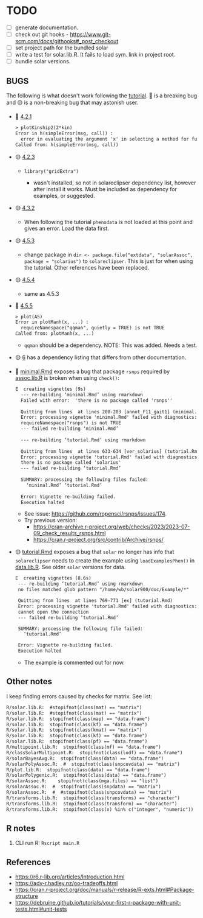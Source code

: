 # TODO

- [ ] generate documentation.
- [ ] check out git hooks - https://www.git-scm.com/docs/githooks#_post_checkout 
- [ ] set project path for the bundled solar
- [ ] write a test for solar.lib.R. It fails to load sym. link in project
      root.
- [ ] bundle solar versions.

## BUGS

The following is what doesn't work following the [tutorial](https://ugcd.github.io/solarius/vignettes/tutorial.html). 🔴 is a breaking bug and 🟡 is a non-breaking bug that may astonish user.


- 🔴 [4.2.1](https://ugcd.github.io/solarius/vignettes/tutorial.html#plot-kinship-matrix)

    ```txt
    > plotKinship2(2*kin)
    Error in h(simpleError(msg, call)) : 
      error in evaluating the argument 'x' in selecting a method for function 'image': object 'kin' not found
    Called from: h(simpleError(msg, call))
    ```

- 🟡 [4.2.3](https://ugcd.github.io/solarius/vignettes/tutorial.html#transform-traits)

    - `library("gridExtra")`

      - wasn't installed, so not in solareclipser dependency list, however after
        install it works. Must be included as dependency for examples, or
        suggested.

- 🟡 [4.3.2](https://ugcd.github.io/solarius/vignettes/tutorial.html#custom-kinship-matrix)

    - When following the tutorial `phenodata` is not loaded at this point and
    gives an error. Load the data first.

- 🟡 [4.5.3](https://ugcd.github.io/solarius/vignettes/tutorial.html#snp-data-by-genocov.files-single-value)

    - change package in `dir <- package.file("extdata", "solarAssoc", package = "solarius")` to `solareclipser`.
      This is just for when using the tutorial. Other references have been
      replaced.

- 🟡 [4.5.4](https://ugcd.github.io/solarius/vignettes/tutorial.html#snp-data-by-genocov.files-many-values)

    - same as 4.5.3

- 🔴 [4.5.5](https://ugcd.github.io/solarius/vignettes/tutorial.html#exploration-of-association-results)

    ```txt
    > plot(A5)
    Error in plotManh(x, ...) : 
      requireNamespace("qqman", quietly = TRUE) is not TRUE
    Called from: plotManh(x, ...)
    ```

    - `qqman` should be a dependency. NOTE: This was added. Needs a test.

- 🟡 [6](https://ugcd.github.io/solarius/vignettes/tutorial.html#r-session-info) has
    a dependency listing that differs from other documentation.

- 🔴 [minimal.Rmd](docs/bak/minimal.Rmd) exposes a bug that package `rsnps`
  required by [assoc.lib.R](R/assoc.lib.R) is broken when using `check()`:

    ```txt
    E  creating vignettes (9s)
      --- re-building ‘minimal.Rmd’ using rmarkdown
      Failed with error:  'there is no package called 'rsnps''
     
      Quitting from lines  at lines 200-203 [annot_F11_gait1] (minimal.Rmd)
      Error: processing vignette 'minimal.Rmd' failed with diagnostics:
      requireNamespace("rsnps") is not TRUE
      --- failed re-building ‘minimal.Rmd’
     
      --- re-building ‘tutorial.Rmd’ using rmarkdown
     
      Quitting from lines  at lines 633-634 [ver_solarius] (tutorial.Rmd)
      Error: processing vignette 'tutorial.Rmd' failed with diagnostics:
      there is no package called 'solarius'
      --- failed re-building ‘tutorial.Rmd’
     
      SUMMARY: processing the following files failed:
        ‘minimal.Rmd’ ‘tutorial.Rmd’
     
      Error: Vignette re-building failed.
      Execution halted
     ```

     - See issue: <https://github.com/ropensci/rsnps/issues/174>.
     - Try previous version:
        - <https://cran-archive.r-project.org/web/checks/2023/2023-07-09_check_results_rsnps.html>
        - <https://cran.r-project.org/src/contrib/Archive/rsnps/>

- 🟡 [tutorial.Rmd](vignettes/tutorial.Rmd) exposes a bug that `solar` no
  longer has info that `solareclipser` needs to create the example using
  `loadExamplesPhen()` in [data.lib.R](R/data.lib.R). See older `solar` versions
  for data.

  ```txt
  E  creating vignettes (8.6s)
   --- re-building ‘tutorial.Rmd’ using rmarkdown
   no files matched glob pattern "/home/wb/solar900/doc/Example/*"

   Quitting from lines  at lines 769-771 [ex] (tutorial.Rmd)
   Error: processing vignette 'tutorial.Rmd' failed with diagnostics:
   cannot open the connection
   --- failed re-building ‘tutorial.Rmd’

   SUMMARY: processing the following file failed:
     ‘tutorial.Rmd’

   Error: Vignette re-building failed.
   Execution halted
   ```

   - The example is commented out for now.

## Other notes

I keep finding errors caused by checks for matrix. See list:

```txt
R/solar.lib.R:  #stopifnot(class(mat) == "matrix")
R/solar.lib.R:  #stopifnot(class(mat) == "matrix")
R/solar.lib.R:  stopifnot(class(map) == "data.frame")
R/solar.lib.R:  stopifnot(class(kf) == "data.frame")
R/solar.lib.R:  stopifnot(class(kmat) == "matrix")
R/solar.lib.R:  stopifnot(class(kf) == "data.frame")
R/solar.lib.R:  stopifnot(class(pf) == "data.frame")
R/multipoint.lib.R:  stopifnot(class(mf) == "data.frame")
R/classSolarMultipoint.R:  stopifnot(class(lodf) == "data.frame")
R/solarBayesAvg.R:  stopifnot(class(data) == "data.frame")
R/solarPolyAssoc.R:  #  stopifnot(class(snpcovdata) == "matrix")
R/plot.lib.R:  stopifnot(class(data) == "data.frame")
R/solarPolygenic.R:  stopifnot(class(data) == "data.frame")
R/solarAssoc.R:    stopifnot(class(mga.files) == "list")
R/solarAssoc.R:  #  stopifnot(class(snpdata) == "matrix")
R/solarAssoc.R:  #  #stopifnot(class(snpcovdata) == "matrix")
R/transforms.lib.R:  stopifnot(class(transforms) == "character")
R/transforms.lib.R:  stopifnot(class(transform) == "character")
R/transforms.lib.R:  stopifnot(class(x) %in% c("integer", "numeric"))
```

## R notes

1. CLI run R: `Rscript main.R`


## References

- https://r6.r-lib.org/articles/Introduction.html
- https://adv-r.hadley.nz/oo-tradeoffs.html
- https://cran.r-project.org/doc/manuals/r-release/R-exts.html#Package-structure
- https://debruine.github.io/tutorials/your-first-r-package-with-unit-tests.html#unit-tests



